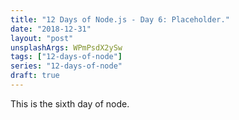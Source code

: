 ```yaml
---
title: "12 Days of Node.js - Day 6: Placeholder."
date: "2018-12-31"
layout: "post"
unsplashArgs: WPmPsdX2ySw
tags: ["12-days-of-node"]
series: "12-days-of-node"
draft: true
---
```


This is the sixth day of node.
